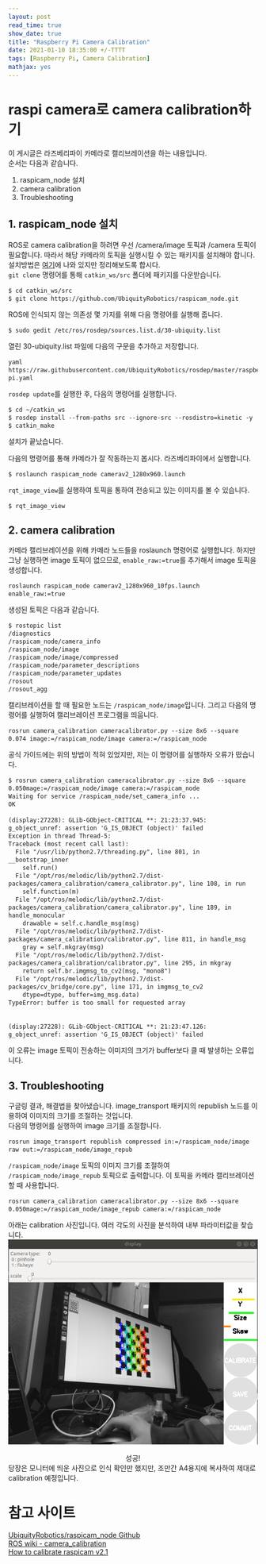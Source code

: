 ```yaml
---
layout: post
read_time: true
show_date: true
title: "Raspberry Pi Camera Calibration"
date: 2021-01-10 18:35:00 +/-TTTT
tags: [Raspberry Pi, Camera Calibration]
mathjax: yes
---
```

# raspi camera로 camera calibration하기
이 게시글은 라즈베리파이 카메라로 캘리브레이션을 하는 내용입니다.  
순서는 다음과 같습니다.  
1. raspicam_node 설치
1. camera calibration
1. Troubleshooting

## 1. raspicam_node 설치
ROS로 camera calibration을 하려면 우선 /camera/image 토픽과 /camera 토픽이 필요합니다. 따라서 해당 카메라의 토픽을 실행시킬 수 있는 패키지를 설치해야 합니다.
설치방법은 [여기](https://github.com/UbiquityRobotics/raspicam_node)에 나와 있지만 정리해보도록 합시다.  
`git clone` 명령어를 통해 `catkin_ws/src` 폴더에 패키지를 다운받습니다.  
```
$ cd catkin_ws/src
$ git clone https://github.com/UbiquityRobotics/raspicam_node.git
```

ROS에 인식되지 않는 의존성 몇 가지를 위해 다음 명령어를 실행해 줍니다.  
```
$ sudo gedit /etc/ros/rosdep/sources.list.d/30-ubiquity.list
```
열린 30-ubiquity.list 파일에 다음의 구문을 추가하고 저장합니다.  
```
yaml https://raw.githubusercontent.com/UbiquityRobotics/rosdep/master/raspberry-pi.yaml
```
`rosdep update`를 실행한 후, 다음의 명령어를 실행합니다.  
```
$ cd ~/catkin_ws
$ rosdep install --from-paths src --ignore-src --rosdistro=kinetic -y
$ catkin_make
```

설치가 끝났습니다.

다음의 명령어를 통해 카메라가 잘 작동하는지 봅시다. 라즈베리파이에서 실행합니다.  
```
$ roslaunch raspicam_node camerav2_1280x960.launch
```
`rqt_image_view`를 실행하여 토픽을 통하여 전송되고 있는 이미지를 볼 수 있습니다.
```
$ rqt_image_view
```

## 2. camera calibration
카메라 캘리브레이션을 위해 카메라 노드들을 roslaunch 명령어로 실행합니다. 하지만 그냥 실행하면 image 토픽이 없으므로, `enable_raw:=true`를 추가해서 image 토픽을 생성합니다.  
```
roslaunch raspicam_node camerav2_1280x960_10fps.launch enable_raw:=true
```
생성된 토픽은 다음과 같습니다.
```
$ rostopic list
/diagnostics
/raspicam_node/camera_info
/raspicam_node/image
/raspicam_node/image/compressed
/raspicam_node/parameter_descriptions
/raspicam_node/parameter_updates
/rosout
/rosout_agg
```
캘리브레이션을 할 때 필요한 노드는 `/raspicam_node/image`입니다. 그리고 다음의 명령어를 실행하여 캘리브레이션 프로그램을 띄웁니다.  
```
rosrun camera_calibration cameracalibrator.py --size 8x6 --square 0.074 image:=/raspicam_node/image camera:=/raspicam_node
```
공식 가이드에는 위의 방법이 적혀 있었지만, 저는 이 명령어를 실행하자 오류가 떴습니다.  
```
$ rosrun camera_calibration cameracalibrator.py --size 8x6 --square 0.050mage:=/raspicam_node/image camera:=/raspicam_node
Waiting for service /raspicam_node/set_camera_info ...
OK

(display:27228): GLib-GObject-CRITICAL **: 21:23:37.945: g_object_unref: assertion 'G_IS_OBJECT (object)' failed
Exception in thread Thread-5:
Traceback (most recent call last):
  File "/usr/lib/python2.7/threading.py", line 801, in __bootstrap_inner
    self.run()
  File "/opt/ros/melodic/lib/python2.7/dist-packages/camera_calibration/camera_calibrator.py", line 108, in run
    self.function(m)
  File "/opt/ros/melodic/lib/python2.7/dist-packages/camera_calibration/camera_calibrator.py", line 189, in handle_monocular
    drawable = self.c.handle_msg(msg)
  File "/opt/ros/melodic/lib/python2.7/dist-packages/camera_calibration/calibrator.py", line 811, in handle_msg
    gray = self.mkgray(msg)
  File "/opt/ros/melodic/lib/python2.7/dist-packages/camera_calibration/calibrator.py", line 295, in mkgray
    return self.br.imgmsg_to_cv2(msg, "mono8")
  File "/opt/ros/melodic/lib/python2.7/dist-packages/cv_bridge/core.py", line 171, in imgmsg_to_cv2
    dtype=dtype, buffer=img_msg.data)
TypeError: buffer is too small for requested array


(display:27228): GLib-GObject-CRITICAL **: 21:23:47.126: g_object_unref: assertion 'G_IS_OBJECT (object)' failed
```
이 오류는 image 토픽이 전송하는 이미지의 크기가 buffer보다 클 때 발생하는 오류입니다.

## 3. Troubleshooting
구글링 결과, 해결법을 찾아냈습니다. image_transport 패키지의 republish 노드를 이용하여 이미지의 크기를 조절하는 것입니다.  
다음의 명령어를 실행하여 image 크기를 조절합니다.  
```
rosrun image_transport republish compressed in:=/raspicam_node/image raw out:=/raspicam_node/image_repub
```
`/raspicam_node/image` 토픽의 이미지 크기를 조절하여 `/raspicam_node/image_repub` 토픽으로 출력합니다. 이 토픽을 카메라 캘리브레이션 할 때 사용합니다.
```
rosrun camera_calibration cameracalibrator.py --size 8x6 --square 0.050mage:=/raspicam_node/image_repub camera:=/raspicam_node
```
아래는 calibration 사진입니다. 여러 각도의 사진을 분석하여 내부 파라미터값을 찾습니다.  
![calib](/assets/img/raspi/calib.png)
<center> 성공! </center>
당장은 모니터에 띄운 사진으로 인식 확인만 했지만, 조만간 A4용지에 복사하여 제대로 calibration 예정입니다.

# 참고 사이트
[UbiquityRobotics/raspicam_node Github](https://github.com/UbiquityRobotics/raspicam_node)  
[ROS wiki - camera_calibration](http://wiki.ros.org/camera_calibration)  
[How to calibrate raspicam v2.1](https://forum.ubiquityrobotics.com/t/how-to-calibrate-raspicam-v2-1/161)  


